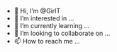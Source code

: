 - 👋 Hi, I’m @GirlT
- 👀 I’m interested in ...
- 🌱 I’m currently learning ...
- 💞️ I’m looking to collaborate on ...
- 📫 How to reach me ...

<!---
GirlT/GirlT is a ✨ special ✨ repository because its `README.md` (this file) appears on your GitHub profile.
You can click the Preview link to take a look at your changes.
--->
